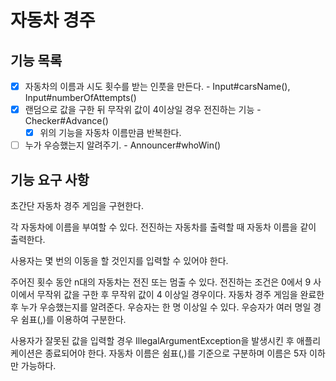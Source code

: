 # 자동차 경주

## 기능 목록
- [x] 자동차의 이름과 시도 횟수를 받는 인풋을 만든다. - Input#carsName(), Input#numberOfAttempts()
- [x] 랜덤으로 값을 구한 뒤 무작위 값이 4이상일 경우 전진하는 기능 - Checker#Advance()
  - [x] 위의 기능을 자동차 이름만큼 반복한다.
- [ ] 누가 우승했는지 알려주기. - Announcer#whoWin()

## 기능 요구 사항
초간단 자동차 경주 게임을 구현한다.


각 자동차에 이름을 부여할 수 있다.
전진하는 자동차를 출력할 때 자동차 이름을 같이 출력한다.

사용자는 몇 번의 이동을 할 것인지를 입력할 수 있어야 한다.

주어진 횟수 동안 n대의 자동차는 전진 또는 멈출 수 있다.
전진하는 조건은 0에서 9 사이에서 무작위 값을 구한 후 무작위 값이 4 이상일 경우이다.
자동차 경주 게임을 완료한 후 누가 우승했는지를 알려준다. 
우승자는 한 명 이상일 수 있다.
우승자가 여러 명일 경우 쉼표(,)를 이용하여 구분한다.

사용자가 잘못된 값을 입력할 경우 IllegalArgumentException을 발생시킨 후 애플리케이션은 종료되어야 한다.
자동차 이름은 쉼표(,)를 기준으로 구분하며 이름은 5자 이하만 가능하다.
